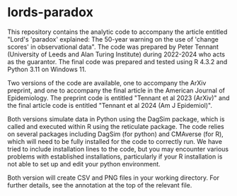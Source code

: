 # lords-paradox
This repository contains the analytic code to accompany the article entitled "Lord's 'paradox' explained: The 50-year warning on the use of 'change scores' in observational data". The code was prepared by Peter Tennant (University of Leeds and Alan Turing Institute) during 2022-2024 who acts as the guarantor. The final code was prepared and tested using R 4.3.2 and Python 3.11 on Windows 11. 

Two versions of the code are available, one to accompany the ArXiv preprint, and one to accompany the final article in the American Journal of Epidemiology. The preprint code is entitled "Tennant et al 2023 (ArXiv)" and the final article code is entitled "Tennant et al 2024 (Am J Epidemiol)".

Both versions simulate data in Python using the DagSim package, which is called and executed within R using the reticulate package. The code relies on several packages including DagSim (for python) and CMAverse (for R), which will need to be fully installed for the code to correctly run. We have tried to include installation lines to the code, but you may encounter various problems with established installations, particularly if your R installation is not able to set up and edit your python environment.  

Both version will create CSV and PNG files in your working directory. For further details, see the annotation at the top of the relevant file.
